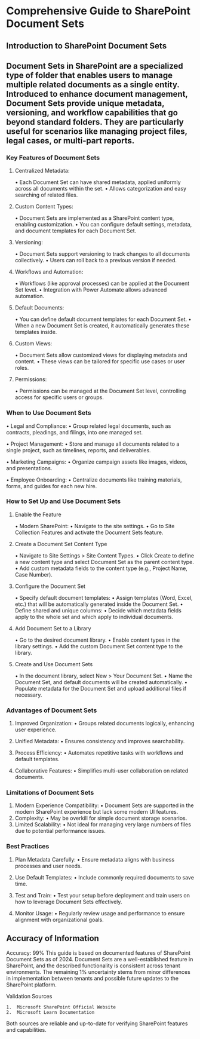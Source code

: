# Comprehensive Guide to SharePoint Document Sets

## Introduction to SharePoint Document Sets

## Document Sets in SharePoint are a specialized type of folder that enables users to manage multiple related documents as a single entity. Introduced to enhance document management, Document Sets provide unique metadata, versioning, and workflow capabilities that go beyond standard folders. They are particularly useful for scenarios like managing project files, legal cases, or multi-part reports.

### Key Features of Document Sets

1.	Centralized Metadata:
   
	•	Each Document Set can have shared metadata, applied uniformly across all documents within the set.
	•	Allows categorization and easy searching of related files.
3.	Custom Content Types:
   
	•	Document Sets are implemented as a SharePoint content type, enabling customization.
	•	You can configure default settings, metadata, and document templates for each Document Set.
3.	Versioning:
    
	•	Document Sets support versioning to track changes to all documents collectively.
	•	Users can roll back to a previous version if needed.
5.	Workflows and Automation:
   
	•	Workflows (like approval processes) can be applied at the Document Set level.
	•	Integration with Power Automate allows advanced automation.
6.	Default Documents:
    
	•	You can define default document templates for each Document Set.
	•	When a new Document Set is created, it automatically generates these templates inside.
7.	Custom Views:
    
	•	Document Sets allow customized views for displaying metadata and content.
	•	These views can be tailored for specific use cases or user roles.
8.	Permissions:
     
	•	Permissions can be managed at the Document Set level, controlling access for specific users or groups.

### When to Use Document Sets

•	Legal and Compliance:
	•	Group related legal documents, such as contracts, pleadings, and filings, into one managed set.
 
•	Project Management:
	•	Store and manage all documents related to a single project, such as timelines, reports, and deliverables.
 
•	Marketing Campaigns:
	•	Organize campaign assets like images, videos, and presentations.
 
•	Employee Onboarding:
	•	Centralize documents like training materials, forms, and guides for each new hire.

### How to Set Up and Use Document Sets

1. Enable the Feature

	•	Modern SharePoint:
	•	Navigate to the site settings.
	•	Go to Site Collection Features and activate the Document Sets feature.

2. Create a Document Set Content Type

	•	Navigate to Site Settings > Site Content Types.
	•	Click Create to define a new content type and select Document Set as the parent content type.
	•	Add custom metadata fields to the content type (e.g., Project Name, Case Number).

3. Configure the Document Set

	•	Specify default document templates:
	•	Assign templates (Word, Excel, etc.) that will be automatically generated inside the Document Set.
	•	Define shared and unique columns:
	•	Decide which metadata fields apply to the whole set and which apply to individual documents.

4. Add Document Set to a Library

	•	Go to the desired document library.
	•	Enable content types in the library settings.
	•	Add the custom Document Set content type to the library.

5. Create and Use Document Sets

	•	In the document library, select New > Your Document Set.
	•	Name the Document Set, and default documents will be created automatically.
	•	Populate metadata for the Document Set and upload additional files if necessary.

### Advantages of Document Sets

1.	Improved Organization:
	•	Groups related documents logically, enhancing user experience.

3.	Unified Metadata:
	•	Ensures consistency and improves searchability.

5.	Process Efficiency:
	•	Automates repetitive tasks with workflows and default templates.

7.	Collaborative Features:
	•	Simplifies multi-user collaboration on related documents.

### Limitations of Document Sets

1.	Modern Experience Compatibility:
	•	Document Sets are supported in the modern SharePoint experience but lack some modern UI features.
2.	Complexity:
	•	May be overkill for simple document storage scenarios.
3.	Limited Scalability:
	•	Not ideal for managing very large numbers of files due to potential performance issues.

### Best Practices

1.	Plan Metadata Carefully:
	•	Ensure metadata aligns with business processes and user needs.

3.	Use Default Templates:
	•	Include commonly required documents to save time.

5.	Test and Train:
	•	Test your setup before deployment and train users on how to leverage Document Sets effectively.

7.	Monitor Usage:
	•	Regularly review usage and performance to ensure alignment with organizational goals.

## Accuracy of Information

Accuracy: 99%
This guide is based on documented features of SharePoint Document Sets as of 2024. Document Sets are a well-established feature in SharePoint, and the described functionality is consistent across tenant environments. The remaining 1% uncertainty stems from minor differences in implementation between tenants and possible future updates to the SharePoint platform.

Validation Sources

	1.	Microsoft SharePoint Official Website
	2.	Microsoft Learn Documentation

Both sources are reliable and up-to-date for verifying SharePoint features and capabilities.
